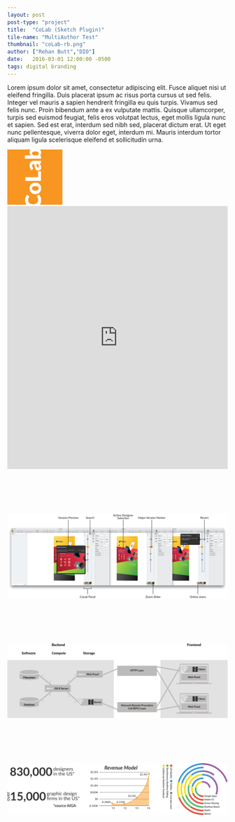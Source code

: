 ```yaml
---
layout: post
post-type: "project"
title:  "CoLab (Sketch Plugin)"
tile-name: "MultiAuthor Test"
thumbnail: "coLab-rb.png"
author: ["Rehan Butt","DIO"]
date:   2016-03-01 12:00:00 -0500
tags: digital branding
---
```

Lorem ipsum dolor sit amet, consectetur adipiscing elit. Fusce aliquet nisi ut eleifend fringilla. Duis placerat ipsum ac risus porta cursus ut sed felis. Integer vel mauris a sapien hendrerit fringilla eu quis turpis. Vivamus sed felis nunc. Proin bibendum ante a ex vulputate mattis. Quisque ullamcorper, turpis sed euismod feugiat, felis eros volutpat lectus, eget mollis ligula nunc et sapien. Sed est erat, interdum sed nibh sed, placerat dictum erat. Ut eget nunc pellentesque, viverra dolor eget, interdum mi. Mauris interdum tortor aliquam ligula scelerisque eleifend et sollicitudin urna.

<div class="image-container"><img src="../img/colab/logo.svg" alt="Logo" class="image-center" style="width:25%"/></div>
<iframe width="100%" height="600" src="https://www.youtube.com/embed/w0ZcpQ547Gg?rel=0" frameborder="0" allowfullscreen></iframe>

<div class="image-container" style="margin-top:100px;"><img src="../img/colab/screenShots.png" alt="Screenshots"/></div>

<div class="image-container" style="margin-top:100px;"><img src="../img/colab/dataStructure.svg" alt="Data Implementation"/></div>

<div class="image-container" style="margin-top:100px;"><img src="../img/colab/stats.svg" alt="Statistics"/></div>